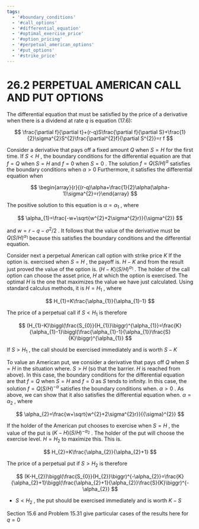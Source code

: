 ```yaml
---
tags:
  - '#boundary_conditions'
  - '#call_options'
  - '#differential_equation'
  - '#optimal_exercise_price'
  - '#option_pricing'
  - '#perpetual_american_options'
  - '#put_options'
  - '#strike_price'
---
```

# 26.2  PERPETUAL AMERICAN CALL AND PUT OPTIONS  

The differential equation that must be satisfied by the price of a derivative when there is a dividend at rate $q$ is equation (17.6):  

$$
\frac{\partial f}{\partial t}+(r-q)S\frac{\partial f}{\partial S}+\frac{1}{2}\sigma^{2}S^{2}\frac{\partial^{2}f}{\partial S^{2}}=r f
$$  

Consider a derivative that pays off a fixed amount $Q$ when $S=H$ for the first time. If $S<H$ , the boundary conditions for the differential equation are that $f=Q$ when $S=H$ and $f=0$ when $S=0$ . The solution $f=Q(S/H)^{\alpha}$ satisfies the boundary conditions when $\alpha>0$ Furthermore, it satisfies the differential equation when  

$$
\begin{array}{r}{(r-q)\alpha+\frac{1}{2}\alpha(\alpha-1)\sigma^{2}=r}\end{array}
$$  

The positive solution to this equation is $\alpha=\alpha_{1}$ , where  

$$
\alpha_{1}=\frac{-w+\sqrt{w^{2}+2\sigma^{2}r}}{\sigma^{2}}
$$  

and $w=r-q-\sigma^{2}/2$ . It follows that the value of the derivative must be $Q(S/H)^{\alpha_{1}}$ because this satisfies the boundary conditions and the differential equation.  

Consider next a perpetual American call option with strike price $K$ If the option is. exercised when $S=H$ , the payoff is. $H-K$ and from the result just proved the value of the option is. $(H-K)(S/H)^{\alpha_{1}}$ . The holder of the call option can choose the asset price, $H$ at which the option is exercised. The optimal $H$ is the one that maximizes the value we have just calculated. Using standard calculus methods, it is $H=H_{1}$ , where  

$$
H_{1}=K\frac{\alpha_{1}}{\alpha_{1}-1}
$$  

The price of a perpetual call if $S<H_{1}$ is therefore  

$$
(H_{1}-K)\biggl(\frac{S_{0}}{H_{1}}\biggr)^{\alpha_{1}}=\frac{K}{\alpha_{1}-1}\biggl(\frac{\alpha_{1}-1}{\alpha_{1}}\frac{S}{K}\biggr)^{\alpha_{1}}
$$  

If $S>H_{1}$ , the call should be exercised immediately and is worth $S-K$  

To value an American put, we consider a derivative that pays off $Q$ when $S=H$ in the situation where. $S>H$ (so that the barrier. $H$ is reached from above). In this case, the boundary conditions for the differential equation are that $f=Q$ when $S=H$ and $f=0$ as $S$ tends to infinity. In this case, the solution $f=Q(S/H)^{-\alpha}$ satisfies the boundary conditions when. $\alpha>0$ . As above, we can show that it also satisfies the differential equation when. $\alpha=\alpha_{2}$ , where  

$$
\alpha_{2}=\frac{w+\sqrt{w^{2}+2\sigma^{2}r}}{{\sigma}^{2}}
$$  

If the holder of the American put chooses to exercise when $S=H$ , the value of the put is $(K-H)(S/H)^{-\alpha_{2}}$ . The holder of the put will choose the exercise level. $H=H_{2}$ to maximize this. This is.  

$$
H_{2}=K\frac{\alpha_{2}}{\alpha_{2}+1}
$$  

The price of a perpetual put if $S>H_{2}$ is therefore  

$$
(K-H_{2})\biggl(\frac{S_{0}}{H_{2}}\biggr)^{-\alpha_{2}}=\frac{K}{\alpha_{2}+1}\biggl(\frac{\alpha_{2}+1}{\alpha_{2}}\frac{S}{K}\biggr)^{-\alpha_{2}}
$$  

+ $S<H_{2}$ , the put should be exercised immediately and is worth $K-S$  

Section 15.6 and Problem 15.31 give particular cases of the results here for $q=0$  
